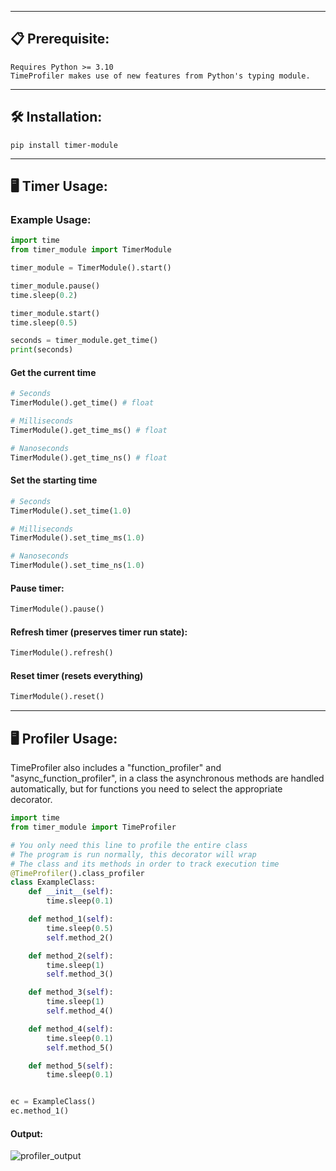 ___
## 📋 Prerequisite:
```
Requires Python >= 3.10
TimeProfiler makes use of new features from Python's typing module.
```

___
## 🛠️ Installation:
```
pip install timer-module
```

___
## 🖥️ Timer Usage:
### Example Usage:
```python
import time
from timer_module import TimerModule

timer_module = TimerModule().start()

timer_module.pause()
time.sleep(0.2)

timer_module.start()
time.sleep(0.5)

seconds = timer_module.get_time()
print(seconds)
```

#### Get the current time
```python
# Seconds
TimerModule().get_time() # float

# Milliseconds
TimerModule().get_time_ms() # float

# Nanoseconds
TimerModule().get_time_ns() # float
```


#### Set the starting time
```python
# Seconds
TimerModule().set_time(1.0)

# Milliseconds
TimerModule().set_time_ms(1.0)

# Nanoseconds
TimerModule().set_time_ns(1.0)
```

#### Pause timer:
```python
TimerModule().pause()
```

#### Refresh timer (preserves timer run state):
```python
TimerModule().refresh()
```

#### Reset timer (resets everything)
```python
TimerModule().reset()
```

___
## 🖥️ Profiler Usage:
TimeProfiler also includes a "function_profiler" and "async_function_profiler", in a class the asynchronous methods are handled automatically, but for functions you need to select the appropriate decorator.

```python
import time
from timer_module import TimeProfiler

# You only need this line to profile the entire class 
# The program is run normally, this decorator will wrap 
# The class and its methods in order to track execution time
@TimeProfiler().class_profiler
class ExampleClass:
    def __init__(self):
        time.sleep(0.1)

    def method_1(self):
        time.sleep(0.5)
        self.method_2()

    def method_2(self):
        time.sleep(1)
        self.method_3()

    def method_3(self):
        time.sleep(1)
        self.method_4()

    def method_4(self):
        time.sleep(0.1)
        self.method_5()

    def method_5(self):
        time.sleep(0.1)


ec = ExampleClass()
ec.method_1()
```

#### Output:
![profiler_output](https://github.com/syn-chromatic/timer-module/assets/68112904/155f7515-fc5a-480b-b7eb-d1e710acae3f)

